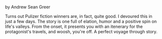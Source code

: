by Andrew Sean Greer

Turns out Pulizer fiction winners are, in fact, quite good. I devoured this in just a few days. The story is one full of elation, humor and a positive spin on life's valleys. From the onset, it presents you with an itenerary for the protagonist's travels, and woosh, you're off. A perfect voyage through story.